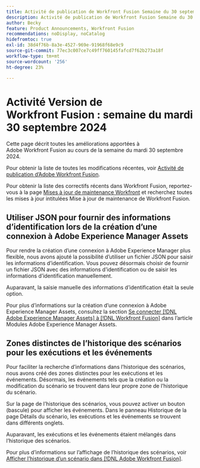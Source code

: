 ```yaml
---
title: Activité de publication de Workfront Fusion Semaine du 30 septembre 2024
description: Activité de publication de Workfront Fusion Semaine du 30 septembre 2024
author: Becky
feature: Product Announcements, Workfront Fusion
recommendations: noDisplay, noCatalog
hidefromtoc: true
exl-id: 38d4f76b-8a3e-4527-969e-91968f68e9c9
source-git-commit: 77ec3c007ce7c49ff760145fafcd7f62b273a18f
workflow-type: tm+mt
source-wordcount: '256'
ht-degree: 23%

---
```


# Activité Version de Workfront Fusion : semaine du mardi 30 septembre 2024

Cette page décrit toutes les améliorations apportées à Adobe Workfront Fusion au cours de la semaine du mardi 30 septembre 2024.

Pour obtenir la liste de toutes les modifications récentes, voir [Activité de publication d’Adobe Workfront Fusion](/help/workfront-fusion/fusion-product-releases/fusion-release-activity.md).

Pour obtenir la liste des correctifs récents dans Workfront Fusion, reportez-vous à la page [Mises à jour de maintenance Workfront](https://experienceleague.adobe.com/docs/workfront-known-issues/releases/current-updates.html?lang=fr) et recherchez toutes les mises à jour intitulées Mise à jour de maintenance de Workfront Fusion.

## Utiliser JSON pour fournir des informations d’identification lors de la création d’une connexion à Adobe Experience Manager Assets

Pour rendre la création d’une connexion à Adobe Experience Manager plus flexible, nous avons ajouté la possibilité d’utiliser un fichier JSON pour saisir les informations d’identification. Vous pouvez désormais choisir de fournir un fichier JSON avec des informations d’identification ou de saisir les informations d’identification manuellement.

Auparavant, la saisie manuelle des informations d’identification était la seule option.

Pour plus d’informations sur la création d’une connexion à Adobe Experience Manager Assets, consultez la section [Se connecter [!DNL Adobe Experience Manager Assets] à [!DNL Workfront Fusion]](/help/workfront-fusion/references/apps-and-modules/adobe-connectors/aem-assets-modules.md#connect-adobe-experience-manager-assets-to-workfront-fusion) dans l’article Modules Adobe Experience Manager Assets.

## Zones distinctes de l’historique des scénarios pour les exécutions et les événements

Pour faciliter la recherche d’informations dans l’historique des scénarios, nous avons créé des zones distinctes pour les exécutions et les événements. Désormais, les événements tels que la création ou la modification du scénario se trouvent dans leur propre zone de l’historique du scénario.

Sur la page de l’historique des scénarios, vous pouvez activer un bouton (bascule) pour afficher les événements. Dans le panneau Historique de la page Détails du scénario, les exécutions et les événements se trouvent dans différents onglets.

Auparavant, les exécutions et les événements étaient mélangés dans l’historique des scénarios.

Pour plus d’informations sur l’affichage de l’historique des scénarios, voir [Afficher l’historique d’un scénario dans [!DNL Adobe Workfront Fusion]](/help/workfront-fusion/manage-scenarios/view-scenario-execution-history.md).
